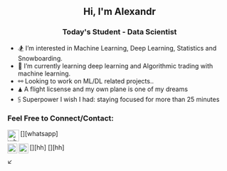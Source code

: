 <h2 align="center">Hi, I'm Alexandr</h2>
<h3 align="center", padding-top=-1000>Today's Student - Data Scientist</h3>


- 🏂 I’m interested in Machine Learning, Deep Learning, Statistics and Snowboarding.
- 🤙 I’m currently learning deep learning and Algorithmic trading with machine learning. 
- ⚯ Looking to work on  ML/DL related projects..
- 🛦 A flight licsense and my own plane is one of my dreams
- ⫓  Superpower I wish I had: staying focused for more than 25 minutes
<!-- - 💫 More about my professional self on my [webpage](https://shukkkur.github.io/) and my inner-self [here](https://shukkkur.github.io/myself) -->

<!--  ![Top Langs](https://github-readme-stats.vercel.app/api/top-langs/?username=shukkkur&theme=tokyonight)  -->
<!--  &hide=javascript,css,scss,html -->
<!-- <a href="https://github.com/anuraghazra/convoychat">
  <img align="center" src="https://github-readme-stats.vercel.app/api/top-langs/?username=shukkkur" />
</a>
 
<!--<h3 align="left">Languages and Tools:</h3>
<p align="left"> <a href="https://www.cprogramming.com/" target="_blank"> <img src="https://raw.githubusercontent.com/devicons/devicon/master/icons/c/c-original.svg" alt="c" width="32" height="32"/> </a>
<a href="https://www.java.com" target="_blank"> <img src="https://raw.githubusercontent.com/devicons/devicon/master/icons/java/java-original.svg" alt="java" width="32" height="32"/> </a> 
<a href="https://www.mysql.com/" target="_blank"> <img src="https://raw.githubusercontent.com/devicons/devicon/master/icons/mysql/mysql-original-wordmark.svg" alt="mysql" width="32" height="32"/> </a> 
<a href="https://www.postgresql.org" target="_blank"> <img src="https://raw.githubusercontent.com/devicons/devicon/master/icons/postgresql/postgresql-original-wordmark.svg" alt="postgresql" width="32" height="32"/> </a></p>
<p align="left"><a href="https://www.python.org" target="_blank"> <img src="https://raw.githubusercontent.com/devicons/devicon/master/icons/python/python-original.svg" alt="python" width="32" height="32"/> </a>
<a href="https://opencv.org/" target="_blank"> <img src="https://www.vectorlogo.zone/logos/opencv/opencv-icon.svg" alt="opencv" width="32" height="32"/> </a> 
<a href="https://scikit-learn.org/" target="_blank"> <img src="https://upload.wikimedia.org/wikipedia/commons/0/05/Scikit_learn_logo_small.svg" alt="scikit_learn" width="32" height="32"/> </a> 
<a href="https://www.sktime.org/en/stable/" target="_blank"> <img src="https://www.sktime.org/en/v0.6.0/_images/sktime-logo-no-text.jpg" alt="sktime" width="32" height="32"/> </a>
<a href="https://numpy.org/doc/stable/" target="_blank"> <img src="https://user-images.githubusercontent.com/1217238/65354639-dd928f80-dba4-11e9-833b-bc3e8c6a737d.png" alt="numpy" width="62" height="32"/> </a> 
<a href="https://pandas.pydata.org/" target="_blank"> <img src="https://upload.wikimedia.org/wikipedia/commons/thumb/e/ed/Pandas_logo.svg/2560px-Pandas_logo.svg.png" alt="pandas" width="62" height="32"/> </a>
<a href="https://matplotlib.org/" target="_blank"> <img src="https://matplotlib.org/stable/_static/logo2_compressed.svg" alt="matplotlib" width="62" height="32"/> </a>
<a href="https://seaborn.pydata.org/" target="_blank"> <img src="https://user-images.githubusercontent.com/315810/92254613-279c8000-ee9f-11ea-9b73-5622a7d95f3f.png" alt="seaborn" width="32" height="32"/> </a>
<a href="https://www.sqlalchemy.org/" target="_blank"> <img src="https://quintagroup.com/cms/python/images/sqlalchemy-logo.png/@@images/eca35254-a2db-47a8-850b-2678f7f8bc09.png" alt="sqlalchemy" width="72" height="32"/> </a>
<a href="https://www.crummy.com/software/BeautifulSoup/bs4/doc/" target="_blank"> <img src="https://funthon.files.wordpress.com/2017/05/bs.png" alt="bs4" width="72" height="32"/> </a>
<a href="https://scikit-image.org/" target="_blank"> <img src="https://images.g2crowd.com/uploads/product/image/social_landscape/social_landscape_c0781be8e9c61282d0220a8e8a56243b/scikit-image.png" alt="skimage" width="82" height="32"/> </a>
<a href="https://pillow.readthedocs.io/en/stable/" target="_blank"> <img src="https://raw.githubusercontent.com/python-pillow/pillow-logo/master/pillow-logo-248x250.png" alt="pillow" width="32" height="32"/> </a></p>
<a href="https://www.google.com/search?q=supposedly+good+at+googling&sxsrf=AOaemvIKRrHgKr3MnEq6w4WCPuE7z3CqKA%3A1638513540702&source=hp&ei=hLupYaDFKKmQrgSJ1rygDg&iflsig=ALs-wAMAAAAAYanJlMzKYFEQaPKVpUJTtxvL2cJBD3G9&ved=0ahUKEwigl7TMgsf0AhUpiIsKHQkrD-QQ4dUDCAY&uact=5&oq=supposedly+good+at+googling&gs_lcp=Cgdnd3Mtd2l6EAM6BAgjECc6BQgAEIAEOgsILhCABBDHARDRAzoECAAQCjoHCAAQgAQQCjoFCC4QgAQ6CwguEIAEEMcBEKMCOgsILhCABBDHARCvAToICAAQgAQQyQM6CQgAEA0QRhD5AToECAAQDToKCAAQgAQQRhD5AToICAAQBxAKEB46BggAEBYQHjoICAAQFhAKEB46BQghEKABOgYIABANEB46CAgAEAgQDRAeOgQIIRAVOgcIIRAKEKABUABY_nJgrHRoB3AAeACAAb8BiAHcMZIBBDAuNDSYAQCgAQE&sclient=gws-wiz" target="_blank"> <img src="https://www.shareicon.net/data/2016/11/22/854956_search_512x512.png" alt="professional google searcher" width="32" height="32"/> </a>-->




### Feel Free to Connect/Contact:
[<img align="left" alt="whatsapp" width="26px" src="https://upload.wikimedia.org/wikipedia/commons/thumb/6/6b/WhatsApp.svg/2044px-WhatsApp.svg.png" />][whatsapp]
<!-- [<img align="left" alt="Instagram" width="25px" src="https://raw.githubusercontent.com/rahuldkjain/github-profile-readme-generator/master/src/images/icons/Social/instagram.svg" />][instagram] -->
<!-- [<img align="left" alt="Stackoverflow" width="22px" src="https://cdn.worldvectorlogo.com/logos/vk-com-logo.svg" />][vk] -->
<!-- [<img align="left" alt="Outlook" width="22px" src="https://upload.wikimedia.org/wikipedia/commons/thumb/d/df/Microsoft_Office_Outlook_%282018%E2%80%93present%29.svg/1200px-Microsoft_Office_Outlook_%282018%E2%80%93present%29.svg.png" />](mailto:shakhansho.sabzaliev_2023@ucentralasia.org) -->
<!-- [<img align="left" alt="CodeForces" width="22px" src="https://www.ime.usp.br/~arcjr/image/codeforces.png" />][codeforces] -->
[<img align="left" alt="HeadHunter" width="22px" src="https://static.tildacdn.com/tild3463-3135-4335-a266-316361343437/Untitled-1-01.png" />][hh]
[<img align="left" alt="Telegram" width="22px" src="https://yandex.ru/images/search?from=tabbar&img_url=http%3A%2F%2Fcdn.mypanel.link%2Fdo7r0s%2Fd9ac8a4xztxucx6a.png&lr=213&pos=0&rpt=simage&text=иконка%20телеграмм" />][hh]

<!-- [<img align="left" alt="Kaggle" width="22px" src="https://cdn4.iconfinder.com/data/icons/logos-and-brands/512/189_Kaggle_logo_logos-512.png" />][kaggle] -->
<!-- [<img align="left" alt="Stackoverflow" width="22px" src="https://cdn.iconscout.com/icon/free/png-512/stackoverflow-2752065-2284882.png" />][stackoverflow] -->
↙️
<br>


[Telegram]: https://t.me/Ansanez
[linkedin]: https://www.linkedin.com/in/shukkkur/
<!-- [whatsapp]: https://wa.me/79014077195 -->
<!-- [instagram]: https://www.instagram.com/shukkkkkur/ -->
<!-- [outlook]: shakhansho.sabzaliev_2023@ucentralasia.org -->
[codeforces]: https://codeforces.com/profile/Shukkkur
<!-- [hh]: https://hh.ru/resume/d6a613eaff07dd96660039ed1f7364664d6362 -->
<!-- [kaggle]: https://www.kaggle.com/shukkur -->
<!-- [stackoverflow]: https://stackoverflow.com/users/12289244/sabzaliev-shohansho?tab=profile -->
<!-- [vk]: https://vk.com/shukkkur -->

<!---
shukkkur/shukkkur is a ✨ special ✨ repository because its `README.md` (this file) appears on your GitHub profile.
You can click the Preview link to take a look at your changes.
<img height="150em" width="340em" src="https://github-readme-stats.vercel.app/api?username=shukkkur&theme=vue&show_icons=true"/>
<img height="142em" width="340em" src="https://github.com/anuraghazra/github-readme-stats">
--->
